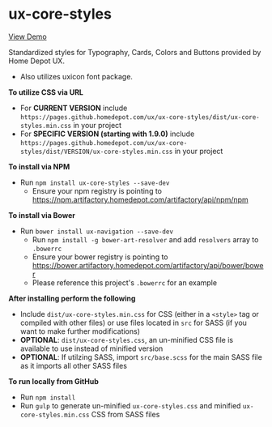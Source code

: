 **ux-core-styles**
========

[View Demo](https://pages.github.homedepot.com/ux/ux-core-styles/examples.html)  

Standardized styles for Typography, Cards, Colors and Buttons provided by Home Depot UX.
- Also utilizes uxicon font package.

**To utilize CSS via URL**
- For **CURRENT VERSION** include `https://pages.github.homedepot.com/ux/ux-core-styles/dist/ux-core-styles.min.css` in your project  
- For **SPECIFIC VERSION (starting with 1.9.0)** include `https://pages.github.homedepot.com/ux/ux-core-styles/dist/VERSION/ux-core-styles.min.css` in your project

**To install via NPM**
- Run `npm install ux-core-styles --save-dev`
    - Ensure your npm registry is pointing to https://npm.artifactory.homedepot.com/artifactory/api/npm/npm

**To install via Bower**
- Run `bower install ux-navigation --save-dev`
    - Run `npm install -g bower-art-resolver` and add `resolvers` array to `.bowerrc`
    - Ensure your bower registry is pointing to https://bower.artifactory.homedepot.com/artifactory/api/bower/bower
    - Please reference this project's `.bowerrc` for an example

**After installing perform the following**
- Include `dist/ux-core-styles.min.css` for CSS (either in a `<style>` tag or compiled with other files) or use files located in `src` for SASS (if you want to make further modifications)
- **OPTIONAL**: `dist/ux-core-styles.css`, an un-minified CSS file is available to use instead of minified version
- **OPTIONAL**: If utilzing SASS, import `src/base.scss` for the main SASS file as it imports all other SASS files

**To run locally from GitHub**
- Run `npm install`
- Run `gulp` to generate un-minified `ux-core-styles.css` and minified `ux-core-styles.min.css` CSS from SASS files
